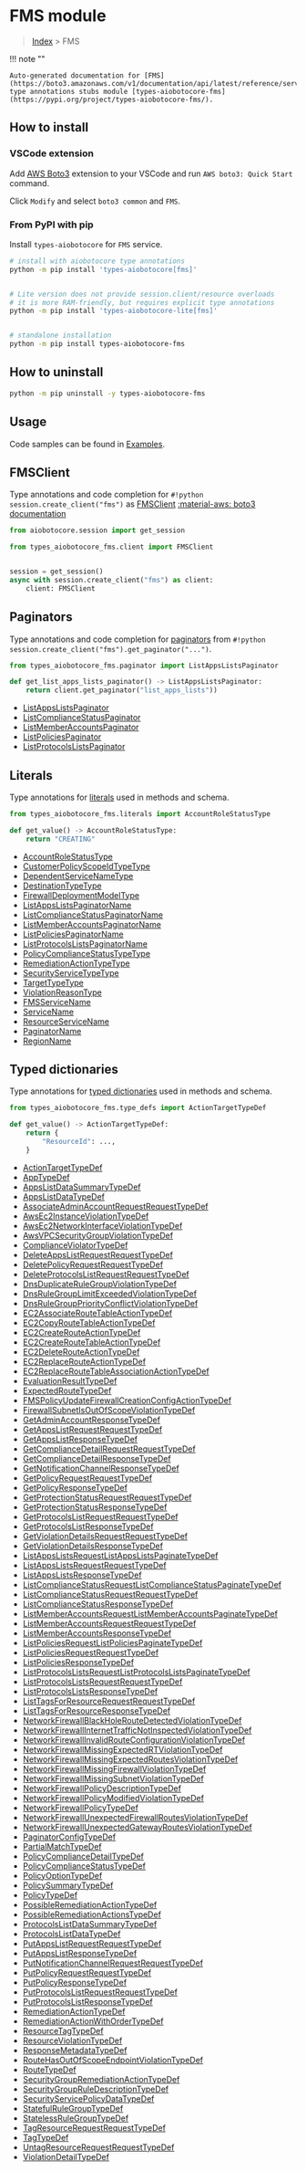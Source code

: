 # FMS module

> [Index](../README.md) > FMS


!!! note ""

    Auto-generated documentation for [FMS](https://boto3.amazonaws.com/v1/documentation/api/latest/reference/services/fms.html#FMS)
    type annotations stubs module [types-aiobotocore-fms](https://pypi.org/project/types-aiobotocore-fms/).

## How to install

### VSCode extension

Add [AWS Boto3](https://marketplace.visualstudio.com/items?itemName=Boto3typed.boto3-ide)
extension to your VSCode and run `AWS boto3: Quick Start` command.

Click `Modify` and select `boto3 common` and `FMS`.

### From PyPI with pip

Install `types-aiobotocore` for `FMS` service.

```bash
# install with aiobotocore type annotations
python -m pip install 'types-aiobotocore[fms]'


# Lite version does not provide session.client/resource overloads
# it is more RAM-friendly, but requires explicit type annotations
python -m pip install 'types-aiobotocore-lite[fms]'


# standalone installation
python -m pip install types-aiobotocore-fms
```



## How to uninstall

```bash
python -m pip uninstall -y types-aiobotocore-fms
```

## Usage

Code samples can be found in [Examples](./usage.md).

## FMSClient

Type annotations and code completion for  `#!python session.create_client("fms")` as [FMSClient](./client.md)
[:material-aws: boto3 documentation](https://boto3.amazonaws.com/v1/documentation/api/latest/reference/services/fms.html#FMS.Client)

```python title="Usage example"
from aiobotocore.session import get_session

from types_aiobotocore_fms.client import FMSClient


session = get_session()
async with session.create_client("fms") as client:
    client: FMSClient
```


## Paginators

Type annotations and code completion for
[paginators](./paginators.md)
from `#!python session.create_client("fms").get_paginator("...")`.

```python title="Usage example"
from types_aiobotocore_fms.paginator import ListAppsListsPaginator

def get_list_apps_lists_paginator() -> ListAppsListsPaginator:
    return client.get_paginator("list_apps_lists"))
```

- [ListAppsListsPaginator](./paginators.md#listappslistspaginator)
- [ListComplianceStatusPaginator](./paginators.md#listcompliancestatuspaginator)
- [ListMemberAccountsPaginator](./paginators.md#listmemberaccountspaginator)
- [ListPoliciesPaginator](./paginators.md#listpoliciespaginator)
- [ListProtocolsListsPaginator](./paginators.md#listprotocolslistspaginator)








## Literals

Type annotations for [literals](./literals.md) used in methods and schema.

```python title="Usage example"
from types_aiobotocore_fms.literals import AccountRoleStatusType

def get_value() -> AccountRoleStatusType:
    return "CREATING"
```

- [AccountRoleStatusType](./literals.md#accountrolestatustype)
- [CustomerPolicyScopeIdTypeType](./literals.md#customerpolicyscopeidtypetype)
- [DependentServiceNameType](./literals.md#dependentservicenametype)
- [DestinationTypeType](./literals.md#destinationtypetype)
- [FirewallDeploymentModelType](./literals.md#firewalldeploymentmodeltype)
- [ListAppsListsPaginatorName](./literals.md#listappslistspaginatorname)
- [ListComplianceStatusPaginatorName](./literals.md#listcompliancestatuspaginatorname)
- [ListMemberAccountsPaginatorName](./literals.md#listmemberaccountspaginatorname)
- [ListPoliciesPaginatorName](./literals.md#listpoliciespaginatorname)
- [ListProtocolsListsPaginatorName](./literals.md#listprotocolslistspaginatorname)
- [PolicyComplianceStatusTypeType](./literals.md#policycompliancestatustypetype)
- [RemediationActionTypeType](./literals.md#remediationactiontypetype)
- [SecurityServiceTypeType](./literals.md#securityservicetypetype)
- [TargetTypeType](./literals.md#targettypetype)
- [ViolationReasonType](./literals.md#violationreasontype)
- [FMSServiceName](./literals.md#fmsservicename)
- [ServiceName](./literals.md#servicename)
- [ResourceServiceName](./literals.md#resourceservicename)
- [PaginatorName](./literals.md#paginatorname)
- [RegionName](./literals.md#regionname)




## Typed dictionaries

Type annotations for [typed dictionaries](./type_defs.md) used in methods and schema.

```python title="Usage example"
from types_aiobotocore_fms.type_defs import ActionTargetTypeDef

def get_value() -> ActionTargetTypeDef:
    return {
        "ResourceId": ...,
    }
```

- [ActionTargetTypeDef](./type_defs.md#actiontargettypedef)
- [AppTypeDef](./type_defs.md#apptypedef)
- [AppsListDataSummaryTypeDef](./type_defs.md#appslistdatasummarytypedef)
- [AppsListDataTypeDef](./type_defs.md#appslistdatatypedef)
- [AssociateAdminAccountRequestRequestTypeDef](./type_defs.md#associateadminaccountrequestrequesttypedef)
- [AwsEc2InstanceViolationTypeDef](./type_defs.md#awsec2instanceviolationtypedef)
- [AwsEc2NetworkInterfaceViolationTypeDef](./type_defs.md#awsec2networkinterfaceviolationtypedef)
- [AwsVPCSecurityGroupViolationTypeDef](./type_defs.md#awsvpcsecuritygroupviolationtypedef)
- [ComplianceViolatorTypeDef](./type_defs.md#complianceviolatortypedef)
- [DeleteAppsListRequestRequestTypeDef](./type_defs.md#deleteappslistrequestrequesttypedef)
- [DeletePolicyRequestRequestTypeDef](./type_defs.md#deletepolicyrequestrequesttypedef)
- [DeleteProtocolsListRequestRequestTypeDef](./type_defs.md#deleteprotocolslistrequestrequesttypedef)
- [DnsDuplicateRuleGroupViolationTypeDef](./type_defs.md#dnsduplicaterulegroupviolationtypedef)
- [DnsRuleGroupLimitExceededViolationTypeDef](./type_defs.md#dnsrulegrouplimitexceededviolationtypedef)
- [DnsRuleGroupPriorityConflictViolationTypeDef](./type_defs.md#dnsrulegrouppriorityconflictviolationtypedef)
- [EC2AssociateRouteTableActionTypeDef](./type_defs.md#ec2associateroutetableactiontypedef)
- [EC2CopyRouteTableActionTypeDef](./type_defs.md#ec2copyroutetableactiontypedef)
- [EC2CreateRouteActionTypeDef](./type_defs.md#ec2createrouteactiontypedef)
- [EC2CreateRouteTableActionTypeDef](./type_defs.md#ec2createroutetableactiontypedef)
- [EC2DeleteRouteActionTypeDef](./type_defs.md#ec2deleterouteactiontypedef)
- [EC2ReplaceRouteActionTypeDef](./type_defs.md#ec2replacerouteactiontypedef)
- [EC2ReplaceRouteTableAssociationActionTypeDef](./type_defs.md#ec2replaceroutetableassociationactiontypedef)
- [EvaluationResultTypeDef](./type_defs.md#evaluationresulttypedef)
- [ExpectedRouteTypeDef](./type_defs.md#expectedroutetypedef)
- [FMSPolicyUpdateFirewallCreationConfigActionTypeDef](./type_defs.md#fmspolicyupdatefirewallcreationconfigactiontypedef)
- [FirewallSubnetIsOutOfScopeViolationTypeDef](./type_defs.md#firewallsubnetisoutofscopeviolationtypedef)
- [GetAdminAccountResponseTypeDef](./type_defs.md#getadminaccountresponsetypedef)
- [GetAppsListRequestRequestTypeDef](./type_defs.md#getappslistrequestrequesttypedef)
- [GetAppsListResponseTypeDef](./type_defs.md#getappslistresponsetypedef)
- [GetComplianceDetailRequestRequestTypeDef](./type_defs.md#getcompliancedetailrequestrequesttypedef)
- [GetComplianceDetailResponseTypeDef](./type_defs.md#getcompliancedetailresponsetypedef)
- [GetNotificationChannelResponseTypeDef](./type_defs.md#getnotificationchannelresponsetypedef)
- [GetPolicyRequestRequestTypeDef](./type_defs.md#getpolicyrequestrequesttypedef)
- [GetPolicyResponseTypeDef](./type_defs.md#getpolicyresponsetypedef)
- [GetProtectionStatusRequestRequestTypeDef](./type_defs.md#getprotectionstatusrequestrequesttypedef)
- [GetProtectionStatusResponseTypeDef](./type_defs.md#getprotectionstatusresponsetypedef)
- [GetProtocolsListRequestRequestTypeDef](./type_defs.md#getprotocolslistrequestrequesttypedef)
- [GetProtocolsListResponseTypeDef](./type_defs.md#getprotocolslistresponsetypedef)
- [GetViolationDetailsRequestRequestTypeDef](./type_defs.md#getviolationdetailsrequestrequesttypedef)
- [GetViolationDetailsResponseTypeDef](./type_defs.md#getviolationdetailsresponsetypedef)
- [ListAppsListsRequestListAppsListsPaginateTypeDef](./type_defs.md#listappslistsrequestlistappslistspaginatetypedef)
- [ListAppsListsRequestRequestTypeDef](./type_defs.md#listappslistsrequestrequesttypedef)
- [ListAppsListsResponseTypeDef](./type_defs.md#listappslistsresponsetypedef)
- [ListComplianceStatusRequestListComplianceStatusPaginateTypeDef](./type_defs.md#listcompliancestatusrequestlistcompliancestatuspaginatetypedef)
- [ListComplianceStatusRequestRequestTypeDef](./type_defs.md#listcompliancestatusrequestrequesttypedef)
- [ListComplianceStatusResponseTypeDef](./type_defs.md#listcompliancestatusresponsetypedef)
- [ListMemberAccountsRequestListMemberAccountsPaginateTypeDef](./type_defs.md#listmemberaccountsrequestlistmemberaccountspaginatetypedef)
- [ListMemberAccountsRequestRequestTypeDef](./type_defs.md#listmemberaccountsrequestrequesttypedef)
- [ListMemberAccountsResponseTypeDef](./type_defs.md#listmemberaccountsresponsetypedef)
- [ListPoliciesRequestListPoliciesPaginateTypeDef](./type_defs.md#listpoliciesrequestlistpoliciespaginatetypedef)
- [ListPoliciesRequestRequestTypeDef](./type_defs.md#listpoliciesrequestrequesttypedef)
- [ListPoliciesResponseTypeDef](./type_defs.md#listpoliciesresponsetypedef)
- [ListProtocolsListsRequestListProtocolsListsPaginateTypeDef](./type_defs.md#listprotocolslistsrequestlistprotocolslistspaginatetypedef)
- [ListProtocolsListsRequestRequestTypeDef](./type_defs.md#listprotocolslistsrequestrequesttypedef)
- [ListProtocolsListsResponseTypeDef](./type_defs.md#listprotocolslistsresponsetypedef)
- [ListTagsForResourceRequestRequestTypeDef](./type_defs.md#listtagsforresourcerequestrequesttypedef)
- [ListTagsForResourceResponseTypeDef](./type_defs.md#listtagsforresourceresponsetypedef)
- [NetworkFirewallBlackHoleRouteDetectedViolationTypeDef](./type_defs.md#networkfirewallblackholeroutedetectedviolationtypedef)
- [NetworkFirewallInternetTrafficNotInspectedViolationTypeDef](./type_defs.md#networkfirewallinternettrafficnotinspectedviolationtypedef)
- [NetworkFirewallInvalidRouteConfigurationViolationTypeDef](./type_defs.md#networkfirewallinvalidrouteconfigurationviolationtypedef)
- [NetworkFirewallMissingExpectedRTViolationTypeDef](./type_defs.md#networkfirewallmissingexpectedrtviolationtypedef)
- [NetworkFirewallMissingExpectedRoutesViolationTypeDef](./type_defs.md#networkfirewallmissingexpectedroutesviolationtypedef)
- [NetworkFirewallMissingFirewallViolationTypeDef](./type_defs.md#networkfirewallmissingfirewallviolationtypedef)
- [NetworkFirewallMissingSubnetViolationTypeDef](./type_defs.md#networkfirewallmissingsubnetviolationtypedef)
- [NetworkFirewallPolicyDescriptionTypeDef](./type_defs.md#networkfirewallpolicydescriptiontypedef)
- [NetworkFirewallPolicyModifiedViolationTypeDef](./type_defs.md#networkfirewallpolicymodifiedviolationtypedef)
- [NetworkFirewallPolicyTypeDef](./type_defs.md#networkfirewallpolicytypedef)
- [NetworkFirewallUnexpectedFirewallRoutesViolationTypeDef](./type_defs.md#networkfirewallunexpectedfirewallroutesviolationtypedef)
- [NetworkFirewallUnexpectedGatewayRoutesViolationTypeDef](./type_defs.md#networkfirewallunexpectedgatewayroutesviolationtypedef)
- [PaginatorConfigTypeDef](./type_defs.md#paginatorconfigtypedef)
- [PartialMatchTypeDef](./type_defs.md#partialmatchtypedef)
- [PolicyComplianceDetailTypeDef](./type_defs.md#policycompliancedetailtypedef)
- [PolicyComplianceStatusTypeDef](./type_defs.md#policycompliancestatustypedef)
- [PolicyOptionTypeDef](./type_defs.md#policyoptiontypedef)
- [PolicySummaryTypeDef](./type_defs.md#policysummarytypedef)
- [PolicyTypeDef](./type_defs.md#policytypedef)
- [PossibleRemediationActionTypeDef](./type_defs.md#possibleremediationactiontypedef)
- [PossibleRemediationActionsTypeDef](./type_defs.md#possibleremediationactionstypedef)
- [ProtocolsListDataSummaryTypeDef](./type_defs.md#protocolslistdatasummarytypedef)
- [ProtocolsListDataTypeDef](./type_defs.md#protocolslistdatatypedef)
- [PutAppsListRequestRequestTypeDef](./type_defs.md#putappslistrequestrequesttypedef)
- [PutAppsListResponseTypeDef](./type_defs.md#putappslistresponsetypedef)
- [PutNotificationChannelRequestRequestTypeDef](./type_defs.md#putnotificationchannelrequestrequesttypedef)
- [PutPolicyRequestRequestTypeDef](./type_defs.md#putpolicyrequestrequesttypedef)
- [PutPolicyResponseTypeDef](./type_defs.md#putpolicyresponsetypedef)
- [PutProtocolsListRequestRequestTypeDef](./type_defs.md#putprotocolslistrequestrequesttypedef)
- [PutProtocolsListResponseTypeDef](./type_defs.md#putprotocolslistresponsetypedef)
- [RemediationActionTypeDef](./type_defs.md#remediationactiontypedef)
- [RemediationActionWithOrderTypeDef](./type_defs.md#remediationactionwithordertypedef)
- [ResourceTagTypeDef](./type_defs.md#resourcetagtypedef)
- [ResourceViolationTypeDef](./type_defs.md#resourceviolationtypedef)
- [ResponseMetadataTypeDef](./type_defs.md#responsemetadatatypedef)
- [RouteHasOutOfScopeEndpointViolationTypeDef](./type_defs.md#routehasoutofscopeendpointviolationtypedef)
- [RouteTypeDef](./type_defs.md#routetypedef)
- [SecurityGroupRemediationActionTypeDef](./type_defs.md#securitygroupremediationactiontypedef)
- [SecurityGroupRuleDescriptionTypeDef](./type_defs.md#securitygroupruledescriptiontypedef)
- [SecurityServicePolicyDataTypeDef](./type_defs.md#securityservicepolicydatatypedef)
- [StatefulRuleGroupTypeDef](./type_defs.md#statefulrulegrouptypedef)
- [StatelessRuleGroupTypeDef](./type_defs.md#statelessrulegrouptypedef)
- [TagResourceRequestRequestTypeDef](./type_defs.md#tagresourcerequestrequesttypedef)
- [TagTypeDef](./type_defs.md#tagtypedef)
- [UntagResourceRequestRequestTypeDef](./type_defs.md#untagresourcerequestrequesttypedef)
- [ViolationDetailTypeDef](./type_defs.md#violationdetailtypedef)

